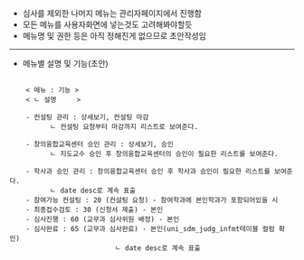 - 심사를 제외한 나머지 메뉴는 관리자페이지에서 진행함
- 모든 메뉴를 사용자화면에 넣는것도 고려해봐야할듯
- 메뉴명 및 권한 등은 아직 정해진게 없으므로 초안작성임
---

- 메뉴별 설명 및 기능(초안)
```

	< 메뉴 : 기능 >
	< ㄴ 설명     >
	
	- 컨설팅 관리 : 상세보기, 컨설팅 마감
		  ㄴ 컨설팅 요청부터 마감까지 리스트로 보여준다.
		  
	- 창의융합교육센터 승인 관리 : 상세보기, 승인 
		  ㄴ 지도교수 승인 후 창의융합교육센터의 승인이 필요한 리스트를 보여준다.
		  
	- 학사과 승인 관리 : 창의융합교육센터 승인 후 학사과 승인이 필요한 리스트를 보여준다.
		  ㄴ date desc로 계속 표출
	- 참여가능 컨설팅 : 20 (컨설팅 요청) - 참여학과에 본인학과가 포함되어있을 시
	- 최종접수검토 : 30 (신청서 제출) - 본인
	- 심사진행 : 60 (교무과 심사위원 배정) - 본인
	- 심사완료 : 65 (교무과 심사완료) - 본인(uni_sdm_judg_infmt테이블 컬럼 확인)
						  ㄴ date desc로 계속 표출

```
